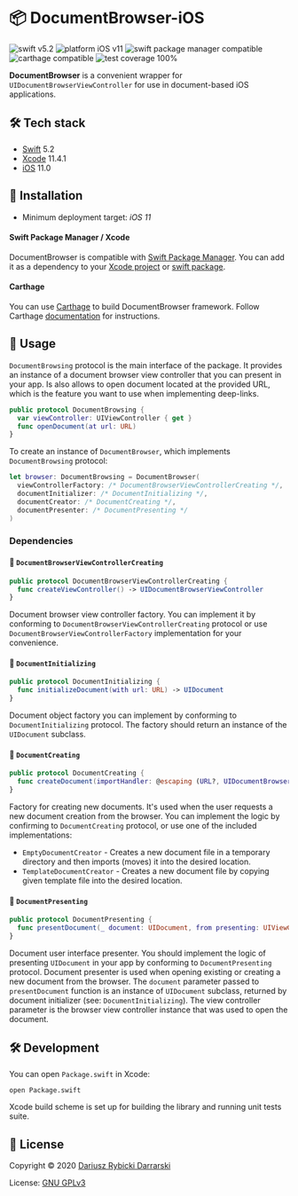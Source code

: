 # 📦 DocumentBrowser-iOS

![swift v5.2](https://img.shields.io/badge/swift-v5.2-orange.svg)
![platform iOS v11](https://img.shields.io/badge/platform-iOS_v11-blue.svg)
![swift package manager compatible](https://img.shields.io/badge/swift_package_manager-✓-green.svg)
![carthage compatible](https://img.shields.io/badge/carthage-✓-green.svg?style=flat)
![test coverage 100%](https://img.shields.io/badge/test_coverage-100%25-green.svg)

**DocumentBrowser** is a convenient wrapper for `UIDocumentBrowserViewController` for use in document-based iOS applications.

## 🛠 Tech stack

- [Swift](https://swift.org/) 5.2
- [Xcode](https://developer.apple.com/xcode/) 11.4.1
- [iOS](https://www.apple.com/pl/ios/) 11.0

## 🧰 Installation

- Minimum deployment target: *iOS 11*

#### Swift Package Manager / Xcode

DocumentBrowser is compatible with [Swift Package Manager](https://swift.org/package-manager/). You can add it as a dependency to your [Xcode project](https://developer.apple.com/documentation/xcode/adding_package_dependencies_to_your_app) or [swift package](https://github.com/apple/swift-package-manager/blob/master/Documentation/Usage.md#defining-dependencies).

#### Carthage

You can use [Carthage](https://github.com/Carthage/Carthage) to build DocumentBrowser framework. Follow Carthage [documentation](https://github.com/Carthage/Carthage/blob/master/README.md) for instructions.

## 📝 Usage

`DocumentBrowsing` protocol is the main interface of the package. It provides an instance of a document browser view controller that you can present in your app. Is also allows to open document located at the provided URL, which is the feature you want to use when implementing deep-links.

```swift
public protocol DocumentBrowsing {
  var viewController: UIViewController { get }
  func openDocument(at url: URL)
}
```

To create an instance of `DocumentBrowser`, which implements `DocumentBrowsing` protocol:

```swift
let browser: DocumentBrowsing = DocumentBrowser(
  viewControllerFactory: /* DocumentBrowserViewControllerCreating */,
  documentInitializer: /* DocumentInitializing */,
  documentCreator: /* DocumentCreating */,
  documentPresenter: /* DocumentPresenting */
)
```

### Dependencies

#### 🧩 `DocumentBrowserViewControllerCreating`

```swift
public protocol DocumentBrowserViewControllerCreating {
  func createViewController() -> UIDocumentBrowserViewController
}
```

Document browser view controller factory. You can implement it by conforming to `DocumentBrowserViewControllerCreating` protocol or use `DocumentBrowserViewControllerFactory` implementation for your convenience.

#### 🧩 `DocumentInitializing`

```swift
public protocol DocumentInitializing {
  func initializeDocument(with url: URL) -> UIDocument
}
```

Document object factory you can implement by conforming to `DocumentInitializing` protocol. The factory should return an instance of the `UIDocument` subclass.

#### 🧩 `DocumentCreating`

```swift
public protocol DocumentCreating {
  func createDocument(importHandler: @escaping (URL?, UIDocumentBrowserViewController.ImportMode) -> Void)
}
```

Factory for creating new documents. It's used when the user requests a new document creation from the browser. You can implement the logic by confirming to `DocumentCreating` protocol, or use one of the included implementations:

- `EmptyDocumentCreator` - Creates a new document file in a temporary directory and then imports (moves) it into the desired location.
- `TemplateDocumentCreator` - Creates a new document file by copying given template file into the desired location.

#### 🧩 `DocumentPresenting`

```swift
public protocol DocumentPresenting {
  func presentDocument(_ document: UIDocument, from presenting: UIViewController)
}
```

Document user interface presenter. You should implement the logic of presenting `UIDocument` in your app by conforming to `DocumentPresenting` protocol. Document presenter is used when opening existing or creating a new document from the browser. The `document` parameter passed to `presentDocument` function is an instance of `UIDocument` subclass, returned by document initializer (see: `DocumentInitializing`). The view controller parameter is the browser view controller instance that was used to open the document.

## 🛠 Development

You can open `Package.swift` in Xcode:

```sh
open Package.swift
```

Xcode build scheme is set up for building the library and running unit tests suite.

## 📄 License

Copyright © 2020 [Dariusz Rybicki Darrarski](http://www.darrarski.pl)

License: [GNU GPLv3](LICENSE)
